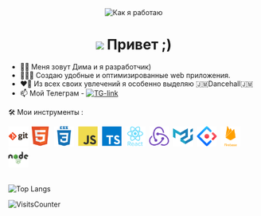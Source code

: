 
<div id="codingGiv" align="center">
<img src="https://media.giphy.com/media/Ws6T5PN7wHv3cY8xy8/giphy.gif?cid=790b7611icjp1zjwo5djyejwr6z220oorgaoru356wz90qz5&ep=v1_gifs_search&rid=giphy.gif&ct=g" alt="Как я работаю">
  <h1>  <img src="https://media.giphy.com/media/hvRJCLFzcasrR4ia7z/giphy.gif" width="30px"/>
  Привет ;)
</h1>
</div>

- 🧞‍♂️ Меня зовут Дима и я разработчик)
- 👨🏽‍💻 Создаю удобные и оптимизированные web приложения.
- ❤️‍🔥 Из всех своих увлечений я особенно выделяю 🇯🇲Dancehall🇯🇲
- 📫 Мой Телеграм - <a href="https://t.me/apolinapolis"><img src="https://img.shields.io/badge/Write me-indigo?style=plastic&logo=telegram&logoColor=white" alt="TG-link"></a>

:hammer_and_wrench: Мои инструменты :
<div>
  <img src="https://github.com/devicons/devicon/blob/master/icons/git/git-original-wordmark.svg" title="Git" **alt="Git" width="40" height="40"/>
  <img src="https://github.com/devicons/devicon/blob/master/icons/html5/html5-original.svg" title="HTML5" alt="HTML" width="40" height="40"/>&nbsp;
  <img src="https://github.com/devicons/devicon/blob/master/icons/css3/css3-plain-wordmark.svg"  title="CSS3" alt="CSS" width="40" height="40"/>&nbsp;
  <img src="https://github.com/devicons/devicon/blob/master/icons/javascript/javascript-original.svg" title="JavaScript" alt="JavaScript" width="40" height="40"/>&nbsp;
  <img src="https://github.com/devicons/devicon/blob/master/icons/typescript/typescript-original.svg" title="typescript" alt="typescript" width="40" height="40"/>&nbsp;
  <img src="https://github.com/devicons/devicon/blob/master/icons/react/react-original-wordmark.svg" title="React" alt="React" width="40" height="40"/>&nbsp;
  <img src="https://github.com/devicons/devicon/blob/master/icons/redux/redux-original.svg" title="Redux" alt="Redux " width="40" height="40"/>&nbsp;
  <img src="https://github.com/devicons/devicon/blob/master/icons/materialui/materialui-original.svg" title="Material UI" alt="Material UI" width="40" height="40"/>&nbsp;
  <img src="https://github.com/devicons/devicon/blob/master/icons/antdesign/antdesign-original.svg" title="antdesign" alt="antdesign" width="40" height="40"/>&nbsp;
  <img src="https://github.com/devicons/devicon/blob/master/icons/firebase/firebase-plain-wordmark.svg" title="Firebase" alt="Firebase" width="40" height="40"/>&nbsp;
  <img src="https://github.com/devicons/devicon/blob/master/icons/nodejs/nodejs-original-wordmark.svg" title="NodeJS" alt="NodeJS" width="40" height="40"/>&nbsp;
</div>
<br>

![Top Langs](https://github-readme-stats.vercel.app/api/top-langs/?username=Apolinapolis&layout=compact&theme=vision-friendly-dark)
<br>
<div id="VisitsCounter" align="left">
<img src="https://komarev.com/ghpvc/?username=apolinapolis&style=flat-square&color=blue" alt="VisitsCounter"/>
</div>
